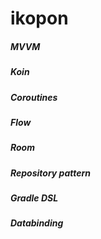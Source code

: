 # ikopon
##### MVVM
##### Koin
##### Coroutines
##### Flow
##### Room
##### Repository pattern
##### Gradle DSL
##### Databinding
